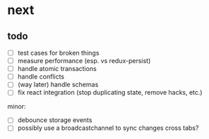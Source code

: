 # next

## todo

- [ ] test cases for broken things
- [ ] measure performance (esp. vs redux-persist)
- [ ] handle atomic transactions
- [ ] handle conflicts
- [ ] \(way later) handle schemas
- [ ] fix react integration (stop duplicating state, remove hacks, etc.)

minor:
- [ ] debounce storage events
- [ ] possibly use a broadcastchannel to sync changes cross tabs?
